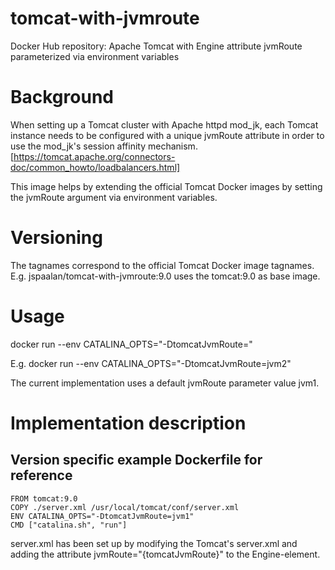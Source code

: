 # tomcat-with-jvmroute
Docker Hub repository: Apache Tomcat with Engine attribute jvmRoute parameterized via environment variables

# Background

When setting up a Tomcat cluster with Apache httpd mod_jk, each Tomcat instance needs to be configured with a unique jvmRoute attribute in order to use the mod_jk's session affinity mechanism. [https://tomcat.apache.org/connectors-doc/common_howto/loadbalancers.html]

This image helps by extending the official Tomcat Docker images by setting the jvmRoute argument via environment variables.

# Versioning

The tagnames correspond to the official Tomcat Docker image tagnames. E.g. jspaalan/tomcat-with-jvmroute:9.0 uses the tomcat:9.0 as base image.

# Usage

docker run --env CATALINA_OPTS="-DtomcatJvmRoute=<tomcat id>" <image name>

E.g. docker run --env CATALINA_OPTS="-DtomcatJvmRoute=jvm2" <image name>

The current implementation uses a default jvmRoute parameter value jvm1.

# Implementation description

## Version specific example Dockerfile for reference

```
FROM tomcat:9.0
COPY ./server.xml /usr/local/tomcat/conf/server.xml
ENV CATALINA_OPTS="-DtomcatJvmRoute=jvm1"
CMD ["catalina.sh", "run"]
```

server.xml has been set up by modifying the Tomcat's server.xml and adding the attribute jvmRoute="{tomcatJvmRoute}" to the Engine-element.

